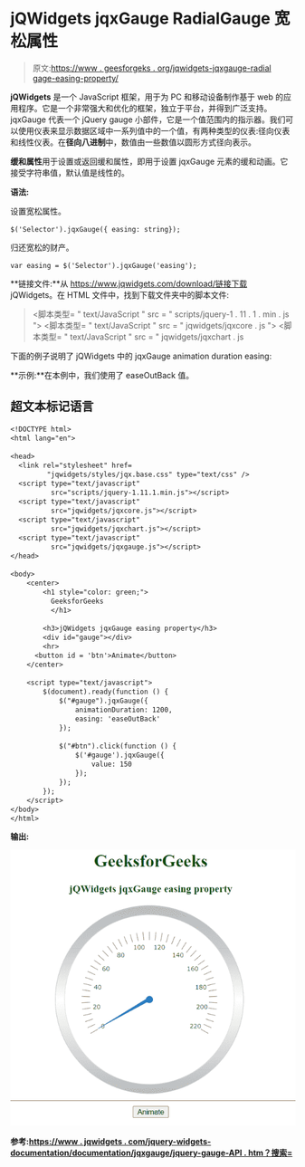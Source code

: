 # jQWidgets jqxGauge RadialGauge 宽松属性

> 原文:[https://www . geesforgeks . org/jqwidgets-jqxgauge-radial gage-easing-property/](https://www.geeksforgeeks.org/jqwidgets-jqxgauge-radialgauge-easing-property/)

**jQWidgets** 是一个 JavaScript 框架，用于为 PC 和移动设备制作基于 web 的应用程序。它是一个非常强大和优化的框架，独立于平台，并得到广泛支持。jqxGauge 代表一个 jQuery gauge 小部件，它是一个值范围内的指示器。我们可以使用仪表来显示数据区域中一系列值中的一个值，有两种类型的仪表:径向仪表和线性仪表。在**径向八进制**中，数值由一些数值以圆形方式径向表示。

**缓和属性**用于设置或返回缓和属性，即用于设置 jqxGauge 元素的缓和动画。它接受字符串值，默认值是线性的。

**语法:**

设置宽松属性。

```
$('Selector').jqxGauge({ easing: string});  
```

归还宽松的财产。

```
var easing = $('Selector').jqxGauge('easing');
```

**链接文件:**从 https://www.jqwidgets.com/download/链接下载 jQWidgets。在 HTML 文件中，找到下载文件夹中的脚本文件:

> <link rel="”stylesheet”" href="”jqwidgets/styles/jqx.base.css”" type="”text/css”">
> <脚本类型= " text/JavaScript " src = " scripts/jquery-1 . 11 . 1 . min . js "></脚本类型>
> <脚本类型= " text/JavaScript " src = " jqwidgets/jqxcore . js "></脚本类型>
> <脚本类型= " text/JavaScript " src = " jqwidgets/jqxchart . js

下面的例子说明了 jQWidgets 中的 jqxGauge animation duration easing:

**示例:**在本例中，我们使用了 easeOutBack 值。

## 超文本标记语言

```
<!DOCTYPE html>
<html lang="en">

<head>
  <link rel="stylesheet" href=
         "jqwidgets/styles/jqx.base.css" type="text/css" />
  <script type="text/javascript" 
          src="scripts/jquery-1.11.1.min.js"></script>
  <script type="text/javascript" 
          src="jqwidgets/jqxcore.js"></script>
  <script type="text/javascript" 
          src="jqwidgets/jqxchart.js"></script>
  <script type="text/javascript" 
          src="jqwidgets/jqxgauge.js"></script>
</head>

<body>
    <center>
        <h1 style="color: green;">
          GeeksforGeeks
          </h1>

        <h3>jQWidgets jqxGauge easing property</h3>
        <div id="gauge"></div>
        <hr>
      <button id = 'btn'>Animate</button>
    </center>

    <script type="text/javascript">
        $(document).ready(function () {
            $("#gauge").jqxGauge({   
                animationDuration: 1200,
                easing: 'easeOutBack'
            });

            $("#btn").click(function () {
                $('#gauge').jqxGauge({
                    value: 150
                });
            });
        });
    </script>
</body>
</html>
```

**输出:**

![](img/03bacbe76d0c91a744bf0eaef43a5c3f.png)

**参考:**[**https://www . jqwidgets . com/jquery-widgets-documentation/documentation/jqxgauge/jquery-gauge-API . htm？搜索=**](https://www.jqwidgets.com/jquery-widgets-documentation/documentation/jqxgauge/jquery-gauge-api.htm?search=)